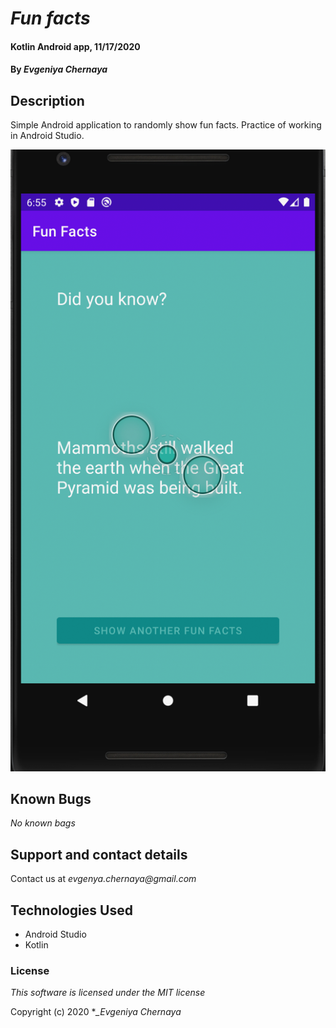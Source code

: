 # _Fun facts_

#### Kotlin Android app, 11/17/2020

#### By _**Evgeniya Chernaya**_

## Description

Simple Android application to randomly show fun facts. Practice of working in Android Studio.

<img src="funfact.png"/><br>

## Known Bugs

_No known bags_

## Support and contact details

Contact us at _evgenya.chernaya@gmail.com_

## Technologies Used

  * Android Studio
  * Kotlin

### License

_This software is licensed under the MIT license_

Copyright (c) 2020 **_Evgeniya Chernaya*